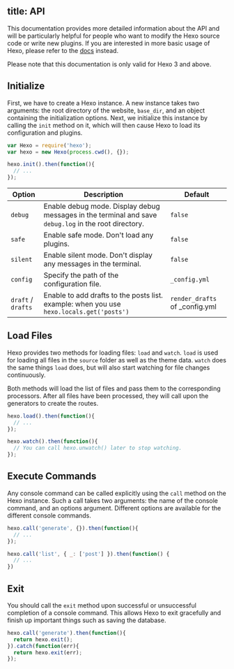 title: API
---
This documentation provides more detailed information about the API and will be particularly helpful for people who want to modify the Hexo source code or write new plugins. If you are interested in more basic usage of Hexo, please refer to the [docs](../docs) instead.

Please note that this documentation is only valid for Hexo 3 and above.

## Initialize

First, we have to create a Hexo instance. A new instance takes two arguments: the root directory of the website, `base_dir`, and an object containing the initialization options. Next, we initialize this instance by calling the `init` method on it, which will then cause Hexo to load its configuration and plugins.

``` js
var Hexo = require('hexo');
var hexo = new Hexo(process.cwd(), {});

hexo.init().then(function(){
  // ...
});
```

Option | Description | Default
--- | --- | ---
`debug` | Enable debug mode. Display debug messages in the terminal and save `debug.log` in the root directory. | `false`
`safe` | Enable safe mode. Don't load any plugins. | `false`
`silent` | Enable silent mode. Don't display any messages in the terminal. | `false`
`config` | Specify the path of the configuration file. | `_config.yml`
`draft` / `drafts`| Enable to add drafts to the posts list.<br> example: when you use `hexo.locals.get('posts')` | `render_drafts` of _config.yml 

## Load Files

Hexo provides two methods for loading files: `load` and `watch`. `load` is used for loading all files in the `source` folder as well as the theme data. `watch` does the same things `load` does, but will also start watching for file changes continuously.

Both methods will load the list of files and pass them to the corresponding processors. After all files have been processed, they will call upon the generators to create the routes.

``` js
hexo.load().then(function(){
  // ...
});

hexo.watch().then(function(){
  // You can call hexo.unwatch() later to stop watching.
});
```

## Execute Commands

Any console command can be called explicitly using the `call` method on the Hexo instance. Such a call takes two arguments: the name of the console command, and an options argument. Different options are available for the different console commands.

``` js
hexo.call('generate', {}).then(function(){
  // ...
});
```

``` js
hexo.call('list', { _: ['post'] }).then(function() {
  // ...
})
```

## Exit

You should call the `exit` method upon successful or unsuccessful completion of a console command. This allows Hexo to exit gracefully and finish up important things such as saving the database.

``` js
hexo.call('generate').then(function(){
  return hexo.exit();
}).catch(function(err){
  return hexo.exit(err);
});
```
